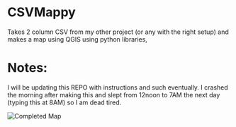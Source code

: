 # CSVMappy
Takes 2 column CSV from my other project (or any with the right setup) and makes a map using QGIS using python libraries,



# Notes:

I will be updating this REPO with instructions and such eventually. I crashed the morning after making this and slept from 12noon to 7AM the next day (typing this at 8AM) so I am dead tired.

<img src="https://i.imgur.com/mYvV8Y2.png" alt="Completed Map" title="Completed Map">
